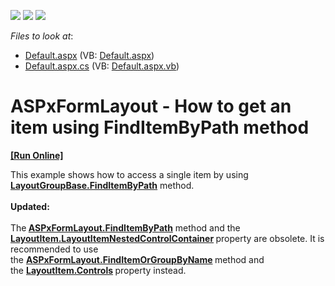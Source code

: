 <!-- default badges list -->
![](https://img.shields.io/endpoint?url=https://codecentral.devexpress.com/api/v1/VersionRange/128554605/13.1.4%2B)
[![](https://img.shields.io/badge/Open_in_DevExpress_Support_Center-FF7200?style=flat-square&logo=DevExpress&logoColor=white)](https://supportcenter.devexpress.com/ticket/details/E4579)
[![](https://img.shields.io/badge/📖_How_to_use_DevExpress_Examples-e9f6fc?style=flat-square)](https://docs.devexpress.com/GeneralInformation/403183)
<!-- default badges end -->
<!-- default file list -->
*Files to look at*:

* [Default.aspx](./CS/WebSite/Default.aspx) (VB: [Default.aspx](./VB/WebSite/Default.aspx))
* [Default.aspx.cs](./CS/WebSite/Default.aspx.cs) (VB: [Default.aspx.vb](./VB/WebSite/Default.aspx.vb))
<!-- default file list end -->
# ASPxFormLayout - How to get an item using FindItemByPath method
<!-- run online -->
**[[Run Online]](https://codecentral.devexpress.com/e4579/)**
<!-- run online end -->


<p>This example shows how to access a single item by using <strong><a href="http://documentation.devexpress.com/#AspNet/DevExpressWebASPxFormLayoutLayoutGroupBase_FindItemByPathtopic"><u>LayoutGroupBase.FindItemByPath</u></a></strong> method.<br><br><strong>Updated:</strong><br><br>The<strong> <a href="https://documentation.devexpress.com/#AspNet/DevExpressWebASPxFormLayout_FindItemOrGroupByNametopic">ASPxFormLayout.FindItemByPath</a></strong> method and the <strong><a href="https://documentation.devexpress.com/#AspNet/DevExpressWebLayoutItem_LayoutItemNestedControlContainertopic">LayoutItem.LayoutItemNestedControlContainer</a> </strong>property are obsolete. It is recommended to use the <strong><a href="https://documentation.devexpress.com/#AspNet/DevExpressWebASPxFormLayout_FindItemOrGroupByNametopic">ASPxFormLayout.FindItemOrGroupByName</a> </strong>method and the <strong><a href="https://documentation.devexpress.com/#AspNet/DevExpressWebLayoutItem_Controlstopic">LayoutItem.Controls</a> </strong>property instead.</p>

<br/>


